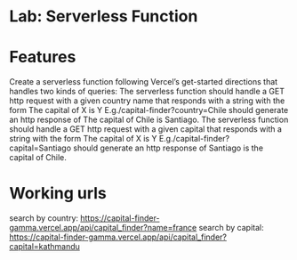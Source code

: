 # Lab: Serverless Function


# Features
Create a serverless function following Vercel’s get-started directions that handles two kinds of queries:
The serverless function should handle a GET http request with a given country name that responds with a string with the form The capital of X is Y
E.g./capital-finder?country=Chile should generate an http response of The capital of Chile is Santiago.
The serverless function should handle a GET http request with a given capital that responds with a string with the form The capital of X is Y
E.g./capital-finder?capital=Santiago should generate an http response of Santiago is the capital of Chile.


# Working urls
search by country: https://capital-finder-gamma.vercel.app/api/capital_finder?name=france
search by capital: https://capital-finder-gamma.vercel.app/api/capital_finder?capital=kathmandu